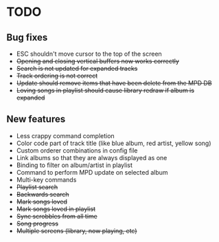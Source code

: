 TODO
====

Bug fixes
---------
- ESC shouldn't move cursor to the top of the screen
- ~~Opening and closing vertical buffers now works correctly~~
- ~~Search is not updated for expanded tracks~~
- ~~Track ordering is not correct~~
- ~~Update should remove items that have been delete from the MPD DB~~
- ~~Loving songs in playlist should cause library redraw if album is expanded~~

New features
------------
- Less crappy command completion
- Color code part of track title (like blue album, red artist, yellow song)
- Custom orderer combinations in config file
- Link albums so that they are always displayed as one
- Binding to filter on album/artist in playlist
- Command to perform MPD update on selected album
- Multi-key commands
- ~~Playlist search~~
- ~~Backwards search~~
- ~~Mark songs loved~~
- ~~Mark songs loved in playlist~~
- ~~Sync scrobbles from all time~~
- ~~Song progress~~
- ~~Multiple screens (library, now playing, etc)~~
